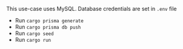 This use-case uses MySQL. Database credentials are set in `.env` file
 
- Run `cargo prisma generate`
- Run `cargo prisma db push`
- Run `cargo seed`
- Run `cargo run`
